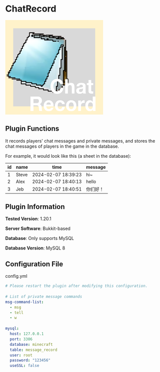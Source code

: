 # ChatRecord

<img src="ChatRecord.png" width="310" height="300" alt="image">

## Plugin Functions

It records players' chat messages and private messages, and stores the chat messages of players in the game in the database.

For example, it would look like this (a sheet in the database):

| id   | name  | time                | message  |
| ---- | ----- | ------------------- | -------- |
| 1    | Steve | 2024-02-07 18:39:23 | hi~      |
| 2    | Alex  | 2024-02-07 18:40:13 | hello    |
| 3    | Jeb   | 2024-02-07 18:40:51 | 你们好！ |

## Plugin Information

**Tested Version**: 1.20.1

**Server Software**: Bukkit-based

**Database**: Only supports MySQL

**Database Version**: MySQL 8

## Configuration File

config.yml

```yaml
# Please restart the plugin after modifying this configuration.

# List of private message commands
msg-command-list:
  - msg
  - tell
  - w

mysql:
  host: 127.0.0.1
  port: 3306
  database: minecraft
  table: message_record
  user: root
  password: "123456"
  useSSL: false
``` 
